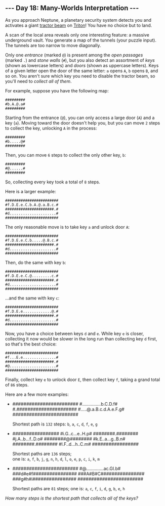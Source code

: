 ## \-\-- Day 18: Many-Worlds Interpretation \-\--

As you approach Neptune, a planetary security system detects you and
activates a giant [tractor
beam](https://en.wikipedia.org/wiki/Tractor_beam) on
[Triton](https://en.wikipedia.org/wiki/Triton_(moon))! You have no
choice but to land.

A scan of the local area reveals only one interesting feature: a massive
underground vault. You generate a map of the tunnels (your puzzle
input). The tunnels are too narrow to move diagonally.

Only one *entrance* (marked `@`) is present among the *open passages*
(marked `.`) and *stone walls* (`#`), but you also detect an assortment
of *keys* (shown as lowercase letters) and *doors* (shown as uppercase
letters). Keys of a given letter open the door of the same letter: `a`
opens `A`, `b` opens `B`, and so on. You aren\'t sure which key you need
to disable the tractor beam, so you\'ll need to *collect all of them*.

For example, suppose you have the following map:

    #########
    #b.A.@.a#
    #########

Starting from the entrance (`@`), you can only access a large door (`A`)
and a key (`a`). Moving toward the door doesn\'t help you, but you can
move `2` steps to collect the key, unlocking `A` in the process:

    #########
    #b.....@#
    #########

Then, you can move `6` steps to collect the only other key, `b`:

    #########
    #@......#
    #########

So, collecting every key took a total of `8` steps.

Here is a larger example:

    ########################
    #f.D.E.e.C.b.A.@.a.B.c.#
    ######################.#
    #d.....................#
    ########################

The only reasonable move is to take key `a` and unlock door `A`:

    ########################
    #f.D.E.e.C.b.....@.B.c.#
    ######################.#
    #d.....................#
    ########################

Then, do the same with key `b`:

    ########################
    #f.D.E.e.C.@.........c.#
    ######################.#
    #d.....................#
    ########################

\...and the same with key `c`:

    ########################
    #f.D.E.e.............@.#
    ######################.#
    #d.....................#
    ########################

Now, you have a choice between keys `d` and `e`. While key `e` is
closer, collecting it now would be slower in the long run than
collecting key `d` first, so that\'s the best choice:

    ########################
    #f...E.e...............#
    ######################.#
    #@.....................#
    ########################

Finally, collect key `e` to unlock door `E`, then collect key `f`,
taking a grand total of `86` steps.

Here are a few more examples:

-   ########################
        #...............b.C.D.f#
        #.######################
        #.....@.a.B.c.d.A.e.F.g#
        ########################

    Shortest path is `132` steps: `b`, `a`, `c`, `d`, `f`, `e`, `g`

-   #################
        #i.G..c...e..H.p#
        ########.########
        #j.A..b...f..D.o#
        ########@########
        #k.E..a...g..B.n#
        ########.########
        #l.F..d...h..C.m#
        #################

    Shortest paths are `136` steps;\
    one is: `a`, `f`, `b`, `j`, `g`, `n`, `h`, `d`, `l`, `o`, `e`, `p`,
    `c`, `i`, `k`, `m`

-   ########################
        #@..............ac.GI.b#
        ###d#e#f################
        ###A#B#C################
        ###g#h#i################
        ########################

    Shortest paths are `81` steps; one is: `a`, `c`, `f`, `i`, `d`, `g`,
    `b`, `e`, `h`

*How many steps is the shortest path that collects all of the keys?*

